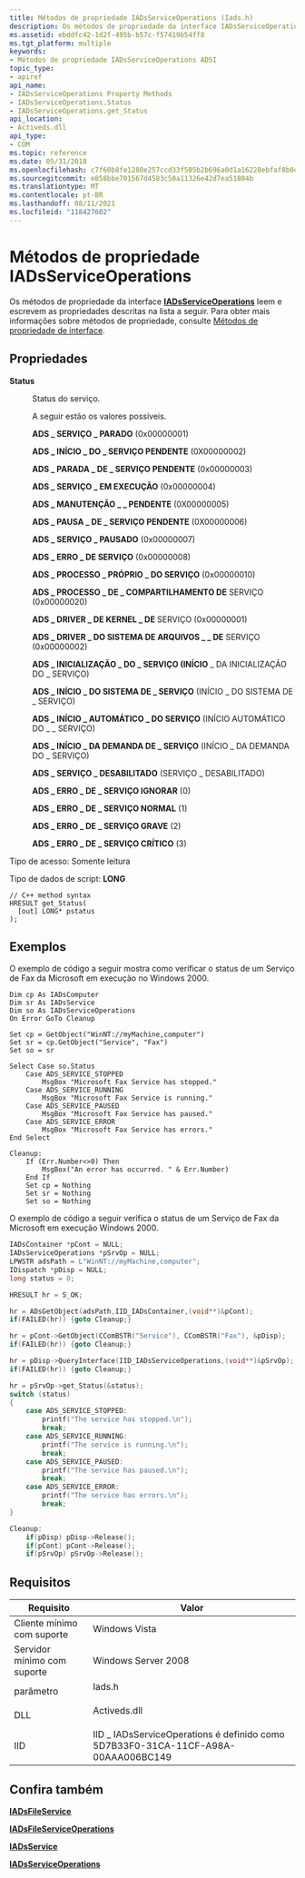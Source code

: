 ```yaml
---
title: Métodos de propriedade IADsServiceOperations (Iads.h)
description: Os métodos de propriedade da interface IADsServiceOperations leem e escrevem as propriedades descritas na lista a seguir. Para obter mais informações sobre métodos de propriedade, consulte Métodos de propriedade de interface.
ms.assetid: ebddfc42-1d2f-495b-b57c-f57419b54ff8
ms.tgt_platform: multiple
keywords:
- Métodos de propriedade IADsServiceOperations ADSI
topic_type:
- apiref
api_name:
- IADsServiceOperations Property Methods
- IADsServiceOperations.Status
- IADsServiceOperations.get_Status
api_location:
- Activeds.dll
api_type:
- COM
ms.topic: reference
ms.date: 05/31/2018
ms.openlocfilehash: c7f60b8fe1280e257ccd33f505b2b696a0d1a16228ebfaf8b0cabf7f1319964a
ms.sourcegitcommit: e858bbe701567d4583c50a11326e42d7ea51804b
ms.translationtype: MT
ms.contentlocale: pt-BR
ms.lasthandoff: 08/11/2021
ms.locfileid: "118427602"
---
```

# <a name="iadsserviceoperations-property-methods"></a>Métodos de propriedade IADsServiceOperations

Os métodos de propriedade da interface [**IADsServiceOperations**](/windows/desktop/api/Iads/nn-iads-iadsserviceoperations) leem e escrevem as propriedades descritas na lista a seguir. Para obter mais informações sobre métodos de propriedade, consulte [Métodos de propriedade de interface](interface-property-methods.md).

## <a name="properties"></a>Propriedades

<dl> <dt>

**Status**
</dt> <dd> <dl>

Status do serviço.

A seguir estão os valores possíveis.

<dt>

<span id="ADS_SERVICE_STOPPED"></span><span id="ads_service_stopped"></span>

**ADS \_ SERVIÇO \_ PARADO** (0x00000001)


</dt> <dd></dd> <dt>

<span id="ADS_SERVICE_START_PENDING"></span><span id="ads_service_start_pending"></span>

**ADS \_ INÍCIO \_ DO \_ SERVIÇO PENDENTE** (0X00000002)


</dt> <dd></dd> <dt>

<span id="ADS_SERVICE_STOP_PENDING"></span><span id="ads_service_stop_pending"></span>

**ADS \_ PARADA \_ DE \_ SERVIÇO PENDENTE** (0x00000003)


</dt> <dd></dd> <dt>

<span id="ADS_SERVICE_RUNNING"></span><span id="ads_service_running"></span>

**ADS \_ SERVIÇO \_ EM EXECUÇÃO** (0x00000004)


</dt> <dd></dd> <dt>

<span id="ADS_SERVICE_CONTINUE_PENDING"></span><span id="ads_service_continue_pending"></span>

**ADS \_ MANUTENÇÃO \_ \_ PENDENTE** (0X00000005)


</dt> <dd></dd> <dt>

<span id="ADS_SERVICE_PAUSE_PENDING"></span><span id="ads_service_pause_pending"></span>

**ADS \_ PAUSA \_ DE \_ SERVIÇO PENDENTE** (0X00000006)


</dt> <dd></dd> <dt>

<span id="ADS_SERVICE_PAUSED"></span><span id="ads_service_paused"></span>

**ADS \_ SERVIÇO \_ PAUSADO** (0x00000007)


</dt> <dd></dd> <dt>

<span id="ADS_SERVICE_ERROR"></span><span id="ads_service_error"></span>

**ADS \_ ERRO \_ DE SERVIÇO** (0x00000008)


</dt> <dd></dd> <dt>

<span id="ADS_SERVICE_OWN_PROCESS"></span><span id="ads_service_own_process"></span>

**ADS \_ PROCESSO \_ PRÓPRIO \_ DO SERVIÇO** (0x00000010)


</dt> <dd></dd> <dt>

<span id="ADS_SERVICE_SHARE_PROCESS"></span><span id="ads_service_share_process"></span>

**ADS \_ PROCESSO \_ DE \_ COMPARTILHAMENTO DE** SERVIÇO (0x00000020)


</dt> <dd></dd> <dt>

<span id="ADS_SERVICE_KERNEL_DRIVER"></span><span id="ads_service_kernel_driver"></span>

**ADS \_ DRIVER \_ DE KERNEL \_ DE** SERVIÇO (0x00000001)


</dt> <dd></dd> <dt>

<span id="ADS_SERVICE_FILE_SYSTEM_DRIVER"></span><span id="ads_service_file_system_driver"></span>

**ADS \_ DRIVER \_ DO SISTEMA DE ARQUIVOS \_ \_ DE** SERVIÇO (0x00000002)


</dt> <dd></dd> <dt>

<span id="ADS_SERVICE_BOOT_START"></span><span id="ads_service_boot_start"></span>

**ADS \_ INICIALIZAÇÃO \_ DO \_ SERVIÇO (INÍCIO** \_ DA INICIALIZAÇÃO DO \_ SERVIÇO)


</dt> <dd></dd> <dt>

<span id="ADS_SERVICE_SYSTEM_START"></span><span id="ads_service_system_start"></span>

**ADS \_ INÍCIO \_ DO SISTEMA DE \_ SERVIÇO** (INÍCIO \_ DO SISTEMA DE \_ SERVIÇO)


</dt> <dd></dd> <dt>

<span id="ADS_SERVICE_AUTO_START"></span><span id="ads_service_auto_start"></span>

**ADS \_ INÍCIO \_ AUTOMÁTICO \_ DO SERVIÇO** (INÍCIO AUTOMÁTICO DO \_ \_ SERVIÇO)


</dt> <dd></dd> <dt>

<span id="ADS_SERVICE_DEMAND_START"></span><span id="ads_service_demand_start"></span>

**ADS \_ INÍCIO \_ DA DEMANDA DE \_ SERVIÇO** (INÍCIO \_ DA DEMANDA DO \_ SERVIÇO)


</dt> <dd></dd> <dt>

<span id="ADS_SERVICE_DISABLED"></span><span id="ads_service_disabled"></span>

**ADS \_ SERVIÇO \_ DESABILITADO** (SERVIÇO \_ DESABILITADO)


</dt> <dd></dd> <dt>

<span id="ADS_SERVICE_ERROR_IGNORE"></span><span id="ads_service_error_ignore"></span>

**ADS \_ ERRO \_ DE \_ SERVIÇO IGNORAR** (0)


</dt> <dd></dd> <dt>

<span id="ADS_SERVICE_ERROR_NORMAL"></span><span id="ads_service_error_normal"></span>

**ADS \_ ERRO \_ DE \_ SERVIÇO NORMAL** (1)


</dt> <dd></dd> <dt>

<span id="ADS_SERVICE_ERROR_SEVERE"></span><span id="ads_service_error_severe"></span>

**ADS \_ ERRO \_ DE \_ SERVIÇO GRAVE** (2)


</dt> <dd></dd> <dt>

<span id="ADS_SERVICE_ERROR_CRITICAL"></span><span id="ads_service_error_critical"></span>

**ADS \_ ERRO \_ DE \_ SERVIÇO CRÍTICO** (3)


</dt> <dd></dd> </dl> <dt>

Tipo de acesso: Somente leitura
</dt> <dt>

Tipo de dados de script: **LONG**
</dt> <dt>



``` syntax
// C++ method syntax
HRESULT get_Status(
  [out] LONG* pstatus
);
```


</dt> </dl> </dd> </dl>

 

## <a name="examples"></a>Exemplos

O exemplo de código a seguir mostra como verificar o status de um Serviço de Fax da Microsoft em execução no Windows 2000.


```VB
Dim cp As IADsComputer
Dim sr As IADsService
Dim so As IADsServiceOperations
On Error GoTo Cleanup

Set cp = GetObject("WinNT://myMachine,computer")
Set sr = cp.GetObject("Service", "Fax")
Set so = sr

Select Case so.Status
    Case ADS_SERVICE_STOPPED
        MsgBox "Microsoft Fax Service has stopped."
    Case ADS_SERVICE_RUNNING
        MsgBox "Microsoft Fax Service is running."
    Case ADS_SERVICE_PAUSED
        MsgBox "Microsoft Fax Service has paused."
    Case ADS_SERVICE_ERROR
        MsgBox "Microsoft Fax Service has errors."
End Select

Cleanup:
    If (Err.Number<>0) Then
        MsgBox("An error has occurred. " & Err.Number)
    End If
    Set cp = Nothing
    Set sr = Nothing
    Set so = Nothing
```



O exemplo de código a seguir verifica o status de um Serviço de Fax da Microsoft em execução Windows 2000.


```C++
IADsContainer *pCont = NULL;
IADsServiceOperations *pSrvOp = NULL;
LPWSTR adsPath = L"WinNT://myMachine,computer";
IDispatch *pDisp = NULL;
long status = 0;

HRESULT hr = S_OK;

hr = ADsGetObject(adsPath,IID_IADsContainer,(void**)&pCont);
if(FAILED(hr)) {goto Cleanup;}

hr = pCont->GetObject(CComBSTR("Service"), CComBSTR("Fax"), &pDisp);
if(FAILED(hr)) {goto Cleanup;}

hr = pDisp->QueryInterface(IID_IADsServiceOperations,(void**)&pSrvOp);
if(FAILED(hr)) {goto Cleanup;}

hr = pSrvOp->get_Status(&status);
switch (status) 
{
    case ADS_SERVICE_STOPPED:
        printf("The service has stopped.\n");
        break;
    case ADS_SERVICE_RUNNING:
        printf("The service is running.\n");
        break;
    case ADS_SERVICE_PAUSED:
        printf("The service has paused.\n");
        break;
    case ADS_SERVICE_ERROR:
        printf("The service has errors.\n");
        break;
}

Cleanup:
    if(pDisp) pDisp->Release();
    if(pCont) pCont->Release();
    if(pSrvOp) pSrvOp->Release();
```



## <a name="requirements"></a>Requisitos



| Requisito | Valor |
|-------------------------------------|------------------------------------------------------------------------------------------|
| Cliente mínimo com suporte<br/> | Windows Vista<br/>                                                                 |
| Servidor mínimo com suporte<br/> | Windows Server 2008<br/>                                                           |
| parâmetro<br/>                   | <dl> <dt>Iads.h</dt> </dl>        |
| DLL<br/>                      | <dl> <dt>Activeds.dll</dt> </dl>  |
| IID<br/>                      | IID \_ IADsServiceOperations é definido como 5D7B33F0-31CA-11CF-A98A-00AAA006BC149<br/> |



## <a name="see-also"></a>Confira também

<dl> <dt>

[**IADsFileService**](/windows/desktop/api/Iads/nn-iads-iadsfileservice)
</dt> <dt>

[**IADsFileServiceOperations**](/windows/desktop/api/Iads/nn-iads-iadsfileserviceoperations)
</dt> <dt>

[**IADsService**](/windows/desktop/api/Iads/nn-iads-iadsservice)
</dt> <dt>

[**IADsServiceOperations**](/windows/desktop/api/Iads/nn-iads-iadsserviceoperations)
</dt> </dl>

 

 





